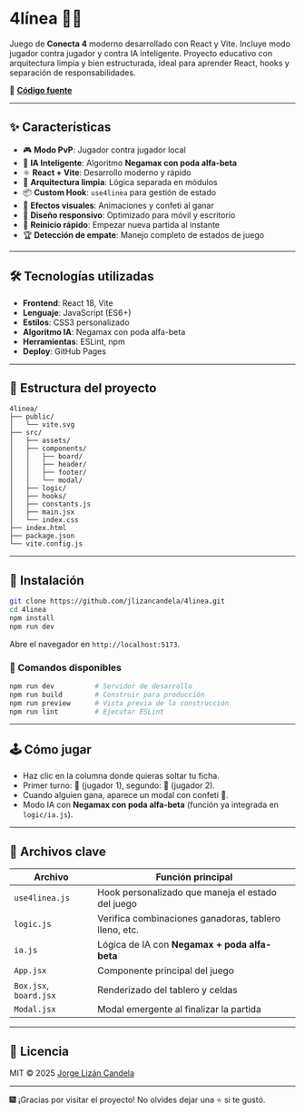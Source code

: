 # 4línea 🔴🔵

Juego de **Conecta 4** moderno desarrollado con React y Vite. Incluye modo jugador contra jugador y contra IA inteligente. Proyecto educativo con arquitectura limpia y bien estructurada, ideal para aprender React, hooks y separación de responsabilidades.

📁 **[Código fuente](https://github.com/jlizancandela/4linea)**

---

## ✨ Características

- 🎮 **Modo PvP**: Jugador contra jugador local
- 🤖 **IA Inteligente**: Algoritmo **Negamax con poda alfa-beta**
- ⚛️ **React + Vite**: Desarrollo moderno y rápido
- 🧩 **Arquitectura limpia**: Lógica separada en módulos
- 📦 **Custom Hook**: `use4linea` para gestión de estado
- 🎉 **Efectos visuales**: Animaciones y confeti al ganar
- 🎨 **Diseño responsivo**: Optimizado para móvil y escritorio
- 🔄 **Reinicio rápido**: Empezar nueva partida al instante
- 🏆 **Detección de empate**: Manejo completo de estados de juego

---

## 🛠️ Tecnologías utilizadas

- **Frontend**: React 18, Vite
- **Lenguaje**: JavaScript (ES6+)
- **Estilos**: CSS3 personalizado
- **Algoritmo IA**: Negamax con poda alfa-beta
- **Herramientas**: ESLint, npm
- **Deploy**: GitHub Pages

---

## 📁 Estructura del proyecto

```
4linea/
├── public/
│   └── vite.svg
├── src/
│   ├── assets/
│   ├── components/
│   │   ├── board/
│   │   ├── header/
│   │   ├── footer/
│   │   └── modal/
│   ├── logic/
│   ├── hooks/
│   ├── constants.js
│   ├── main.jsx
│   └── index.css
├── index.html
├── package.json
└── vite.config.js
```

---

## 🚀 Instalación

```bash
git clone https://github.com/jlizancandela/4linea.git
cd 4linea
npm install
npm run dev
```

Abre el navegador en `http://localhost:5173`.

### 📄 Comandos disponibles

```bash
npm run dev          # Servidor de desarrollo
npm run build        # Construir para producción
npm run preview      # Vista previa de la construcción
npm run lint         # Ejecutar ESLint
```

---

## 🕹️ Cómo jugar

- Haz clic en la columna donde quieras soltar tu ficha.
- Primer turno: 🔴 (jugador 1), segundo: 🔵 (jugador 2).
- Cuando alguien gana, aparece un modal con confeti 🎉.
- Modo IA con **Negamax con poda alfa-beta** (función ya integrada en `logic/ia.js`).

---

## 📌 Archivos clave

| Archivo                           | Función principal                                      |
|----------------------------------|--------------------------------------------------------|
| `use4linea.js`                   | Hook personalizado que maneja el estado del juego     |
| `logic.js`                       | Verifica combinaciones ganadoras, tablero lleno, etc. |
| `ia.js`                          | Lógica de IA con **Negamax + poda alfa-beta**         |
| `App.jsx`                        | Componente principal del juego                        |
| `Box.jsx`, `board.jsx`           | Renderizado del tablero y celdas                      |
| `Modal.jsx`                      | Modal emergente al finalizar la partida               |


---

## 📄 Licencia

MIT © 2025 [Jorge Lizán Candela](https://github.com/jlizancandela)

---

🎆 ¡Gracias por visitar el proyecto! No olvides dejar una ⭐ si te gustó.
